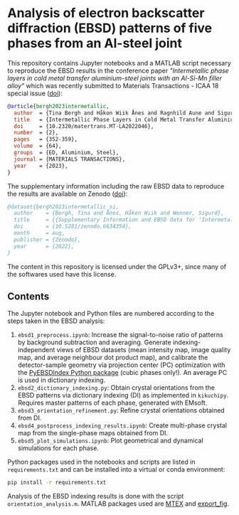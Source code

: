 # Analysis of electron backscatter diffraction (EBSD) patterns of five phases from an Al-steel joint 

This repository contains Jupyter notebooks and a MATLAB script necessary to reproduce the EBSD results in the conference paper *"Intermetallic phase layers in cold metal transfer aluminium-steel joints with an Al-Si-Mn filler alloy"* which was recently submitted to Materials Transactions - ICAA 18 special issue ([doi](https://doi.org/10.2320/matertrans.MT-LA2022046)):

```bibtex
@article{bergh2023intermetallic,
  author  = {Tina Bergh and Håkon Wiik Ånes and Ragnhild Aune and Sigurd Wenner and Randi Holmestad and Xiaobo Ren and Per Erik Vullum},
  title   = {Intermetallic Phase Layers in Cold Metal Transfer Aluminium-Steel Welds with an Al–Si–Mn Filler Alloy},
  doi     = {10.2320/matertrans.MT-LA2022046},
  number  = {2},
  pages   = {352-359},
  volume  = {64},
  groups  = {ED, Aluminium, Steel},
  journal = {MATERIALS TRANSACTIONS},
  year    = {2023},
}
```

The supplementary information including the raw EBSD data to reproduce the results are available on Zenodo ([doi](https://doi.org/10.5281/zenodo.6634353)):

```bibtex
@dataset{bergh2023intermetallic_si,
  author    = {Bergh, Tina and Ånes, Håkon Wiik and Wenner, Sigurd},
  title     = {{Supplementary Information and EBSD data for 'Intermetallic Phase Layers in Cold Metal Transfer Aluminium-Steel Welds with an Al-Si-Mn Filler Alloy'}},
  doi       = {10.5281/zenodo.6634354},
  month     = aug,
  publisher = {Zenodo},
  year      = {2022},
}
```

The content in this repository is licensed under the GPLv3+, since many of the softwares used have this license.

## Contents

The Jupyter notebook and Python files are numbered according to the steps taken in the EBSD analysis:
1. `ebsd1_preprocess.ipynb`: Increase the signal-to-noise ratio of patterns by background subtraction and averaging. Generate indexing-independent views of EBSD datasets (mean intensity map, image quality map, and average neighbour dot product map), and calibrate the detector-sample geometry via projection center (PC) optimization with the [PyEBSDIndex Python package](https://github.com/USNavalResearchLaboratory/PyEBSDIndex) (cubic phases only!). An average PC is used in dictionary indexing.
2. `ebsd2_dictionary_indexing.py`: Obtain crystal orientations from the EBSD patterns via dictionary indexing (DI) as implemented in `kikuchipy`. Requires master patterns of each phase, generated with EMsoft.
3. `ebsd3_orientation_refinement.py`: Refine crystal orientations obtained from DI.
4. `ebsd4_postprocess_indexing_results.ipynb`: Create multi-phase crystal map from the single-phase maps obtained from DI.
5. `ebsd5_plot_simulations.ipynb`: Plot geometrical and dynamical simulations for each phase.

Python packages used in the notebooks and scripts are listed in `requirements.txt` and can be installed into a virtual or conda environment:

```bash
pip install -r requirements.txt
```

Analysis of the EBSD indexing results is done with the script `orientation_analysis.m`. MATLAB packages used are [MTEX](https://mtex-toolbox.github.io/) and [export_fig](https://se.mathworks.com/matlabcentral/fileexchange/23629-export_fig).

